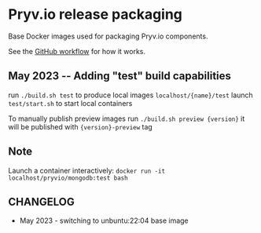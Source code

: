 # Pryv.io release packaging

Base Docker images used for packaging Pryv.io components.

See the [GitHub workflow](.github/workflows/publish.yaml) for how it works.

## May 2023 -- Adding "test" build capabilities

run `./build.sh test` to produce local images `localhost/{name}/test` 
launch `test/start.sh` to start local containers

To manually publish preview images
run `./build.sh preview {version}`
it will be published with `{version}-preview` tag

## Note
Launch a container interactively: `docker run -it localhost/pryvio/mongodb:test bash`




## CHANGELOG
- May 2023 - switching to unbuntu:22:04 base image